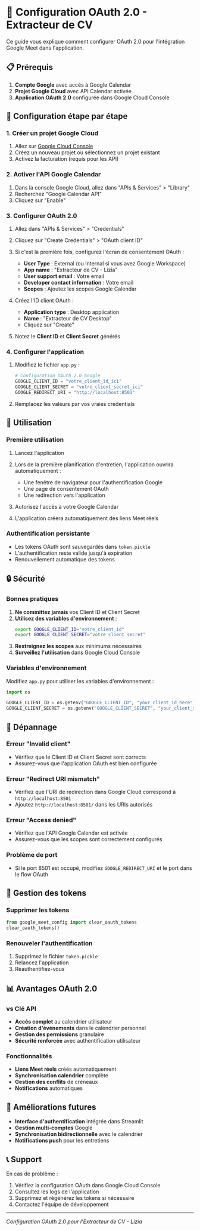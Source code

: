 # 🔐 Configuration OAuth 2.0 - Extracteur de CV

Ce guide vous explique comment configurer OAuth 2.0 pour l'intégration Google Meet dans l'application.

## 📋 Prérequis

1. **Compte Google** avec accès à Google Calendar
2. **Projet Google Cloud** avec API Calendar activée
3. **Application OAuth 2.0** configurée dans Google Cloud Console

## 🚀 Configuration étape par étape

### 1. Créer un projet Google Cloud

1. Allez sur [Google Cloud Console](https://console.cloud.google.com/)
2. Créez un nouveau projet ou sélectionnez un projet existant
3. Activez la facturation (requis pour les API)

### 2. Activer l'API Google Calendar

1. Dans la console Google Cloud, allez dans "APIs & Services" > "Library"
2. Recherchez "Google Calendar API"
3. Cliquez sur "Enable"

### 3. Configurer OAuth 2.0

1. Allez dans "APIs & Services" > "Credentials"
2. Cliquez sur "Create Credentials" > "OAuth client ID"
3. Si c'est la première fois, configurez l'écran de consentement OAuth :
   - **User Type** : External (ou Internal si vous avez Google Workspace)
   - **App name** : "Extracteur de CV - Lizia"
   - **User support email** : Votre email
   - **Developer contact information** : Votre email
   - **Scopes** : Ajoutez les scopes Google Calendar

4. Créez l'ID client OAuth :
   - **Application type** : Desktop application
   - **Name** : "Extracteur de CV Desktop"
   - Cliquez sur "Create"

5. Notez le **Client ID** et **Client Secret** générés

### 4. Configurer l'application

1. Modifiez le fichier `app.py` :
   ```python
   # Configuration OAuth 2.0 Google
   GOOGLE_CLIENT_ID = "votre_client_id_ici"
   GOOGLE_CLIENT_SECRET = "votre_client_secret_ici"
   GOOGLE_REDIRECT_URI = "http://localhost:8501"
   ```

2. Remplacez les valeurs par vos vraies credentials

## 🔑 Utilisation

### Première utilisation

1. Lancez l'application
2. Lors de la première planification d'entretien, l'application ouvrira automatiquement :
   - Une fenêtre de navigateur pour l'authentification Google
   - Une page de consentement OAuth
   - Une redirection vers l'application

3. Autorisez l'accès à votre Google Calendar
4. L'application créera automatiquement des liens Meet réels

### Authentification persistante

- Les tokens OAuth sont sauvegardés dans `token.pickle`
- L'authentification reste valide jusqu'à expiration
- Renouvellement automatique des tokens

## 🔒 Sécurité

### Bonnes pratiques

1. **Ne committez jamais** vos Client ID et Client Secret
2. **Utilisez des variables d'environnement** :
   ```bash
   export GOOGLE_CLIENT_ID="votre_client_id"
   export GOOGLE_CLIENT_SECRET="votre_client_secret"
   ```
3. **Restreignez les scopes** aux minimums nécessaires
4. **Surveillez l'utilisation** dans Google Cloud Console

### Variables d'environnement

Modifiez `app.py` pour utiliser les variables d'environnement :
```python
import os

GOOGLE_CLIENT_ID = os.getenv("GOOGLE_CLIENT_ID", "your_client_id_here")
GOOGLE_CLIENT_SECRET = os.getenv("GOOGLE_CLIENT_SECRET", "your_client_secret_here")
```

## 🐛 Dépannage

### Erreur "Invalid client"
- Vérifiez que le Client ID et Client Secret sont corrects
- Assurez-vous que l'application OAuth est bien configurée

### Erreur "Redirect URI mismatch"
- Vérifiez que l'URI de redirection dans Google Cloud correspond à `http://localhost:8501`
- Ajoutez `http://localhost:8501/` dans les URIs autorisés

### Erreur "Access denied"
- Vérifiez que l'API Google Calendar est activée
- Assurez-vous que les scopes sont correctement configurés

### Problème de port
- Si le port 8501 est occupé, modifiez `GOOGLE_REDIRECT_URI` et le port dans le flow OAuth

## 🔄 Gestion des tokens

### Supprimer les tokens
```python
from google_meet_config import clear_oauth_tokens
clear_oauth_tokens()
```

### Renouveler l'authentification
1. Supprimez le fichier `token.pickle`
2. Relancez l'application
3. Réauthentifiez-vous

## 📊 Avantages OAuth 2.0

### vs Clé API
- **Accès complet** au calendrier utilisateur
- **Création d'événements** dans le calendrier personnel
- **Gestion des permissions** granulaire
- **Sécurité renforcée** avec authentification utilisateur

### Fonctionnalités
- **Liens Meet réels** créés automatiquement
- **Synchronisation calendrier** complète
- **Gestion des conflits** de créneaux
- **Notifications** automatiques

## 🔮 Améliorations futures

- **Interface d'authentification** intégrée dans Streamlit
- **Gestion multi-comptes** Google
- **Synchronisation bidirectionnelle** avec le calendrier
- **Notifications push** pour les entretiens

## 📞 Support

En cas de problème :
1. Vérifiez la configuration OAuth dans Google Cloud Console
2. Consultez les logs de l'application
3. Supprimez et régénérez les tokens si nécessaire
4. Contactez l'équipe de développement

---

*Configuration OAuth 2.0 pour l'Extracteur de CV - Lizia* 